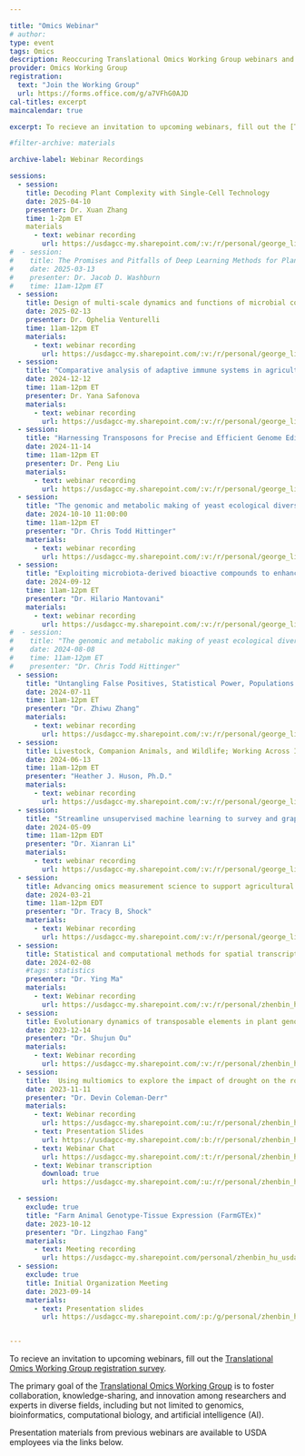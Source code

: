 ```yaml
---

title: "Omics Webinar"
# author: 
type: event
tags: Omics
description: Reoccuring Translational Omics Working Group webinars and presentations
provider: Omics Working Group
registration: 
  text: "Join the Working Group"
  url: https://forms.office.com/g/a7VFhG0AJD
cal-titles: excerpt
maincalendar: true

excerpt: To recieve an invitation to upcoming webinars, fill out the [Translational Omics Working Group registration survey](https://forms.office.com/g/a7VFhG0AJD).

#filter-archive: materials

archive-label: Webinar Recordings

sessions:
  - session:
    title: Decoding Plant Complexity with Single-Cell Technology
    date: 2025-04-10
    presenter: Dr. Xuan Zhang
    time: 1-2pm ET
    materials
      - text: webinar recording
        url: https://usdagcc-my.sharepoint.com/:v:/r/personal/george_liu_usda_gov/Documents/publication/Hu%20Zhenbin/TOmics%20WG/20250410Recording/GMT20250410-165940_Recording_1920x1080.mp4?csf=1&web=1
#  - session:
#    title: The Promises and Pitfalls of Deep Learning Methods for Plant Phenotype Prediction
#    date: 2025-03-13
#    presenter: Dr. Jacob D. Washburn
#    time: 11am-12pm ET
  - session:
    title: Design of multi-scale dynamics and functions of microbial communities
    date: 2025-02-13
    presenter: Dr. Ophelia Venturelli
    time: 11am-12pm ET
    materials:
      - text: webinar recording
        url: https://usdagcc-my.sharepoint.com/:v:/r/personal/george_liu_usda_gov/Documents/publication/Hu%20Zhenbin/TOmics%20WG/20250213Recording/GMT20250213-160151_Recording_1920x1080.mp4?csf=1&web=1
  - session: 
    title: "Comparative analysis of adaptive immune systems in agriculturally important species"
    date: 2024-12-12
    time: 11am-12pm ET
    presenter: Dr. Yana Safonova
    materials:
      - text: webinar recording
        url: https://usdagcc-my.sharepoint.com/:v:/r/personal/george_liu_usda_gov/Documents/publication/Hu%20Zhenbin/TOmics%20WG/20241212Recording/GMT20241212-163058_Recording_2240x1260.mp4?csf=1&web=1
  - session:
    title: "Harnessing Transposons for Precise and Efficient Genome Editing in Plants"
    date: 2024-11-14
    time: 11am-12pm ET
    presenter: Dr. Peng Liu
    materials: 
      - text: webinar recording
        url: https://usdagcc-my.sharepoint.com/:v:/r/personal/george_liu_usda_gov/Documents/publication/Hu%20Zhenbin/TOmics%20WG/20241114Recording/GMT20241114-160115_Recording_1920x1200.mp4?csf=1&web=1
  - session:
    title: "The genomic and metabolic making of yeast ecological diversity"
    date: 2024-10-10 11:00:00
    time: 11am-12pm ET
    presenter: "Dr. Chris Todd Hittinger"
    materials:
      - text: webinar recording
        url: https://usdagcc-my.sharepoint.com/:v:/r/personal/george_liu_usda_gov/Documents/publication/Hu%20Zhenbin/TOmics%20WG/20241010Recording/GMT20241010-150128_Recording_1920x1080.mp4?csf=1&web=1
  - session:
    title: "Exploiting microbiota-derived bioactive compounds to enhance animal health and production"
    date: 2024-09-12
    time: 11am-12pm ET
    presenter: "Dr. Hilario Mantovani"
    materials:
      - text: webinar recording
        url: https://usdagcc-my.sharepoint.com/:v:/r/personal/george_liu_usda_gov/Documents/publication/Hu%20Zhenbin/TOmics%20WG/20240912Recording/GMT20240912-150120_Recording_1920x1080.mp4?csf=1&web=1
#  - session:
#    title: "The genomic and metabolic making of yeast ecological diversity"
#    date: 2024-08-08
#    time: 11am-12pm ET
#    presenter: "Dr. Chris Todd Hittinger"
  - session:
    title: "Untangling False Positives, Statistical Power, Populations Structure, and Kinship in GWAS"
    date: 2024-07-11
    time: 11am-12pm ET
    presenter: "Dr. Zhiwu Zhang"
    materials:
      - text: webinar recording
        url: https://usdagcc-my.sharepoint.com/:v:/r/personal/george_liu_usda_gov/Documents/publication/Hu%20Zhenbin/TOmics%20WG/20240711Recording/GMT20240711-150107_Recording_1920x1200.mp4?csf=1&web=1
  - session:
    title: Livestock, Companion Animals, and Wildlife; Working Across Industries in Genomics Research
    date: 2024-06-13
    time: 11am-12pm ET
    presenter: "Heather J. Huson, Ph.D."
    materials:
      - text: webinar recording
        url: https://usdagcc-my.sharepoint.com/:v:/r/personal/george_liu_usda_gov/Documents/publication/Hu%20Zhenbin/TOmics%20WG/20240611Recording/GMT20240613-151526_Recording_1920x1200.mp4?csf=1&web=1
  - session:
    title: "Streamline unsupervised machine learning to survey and graph indel-based haplotypes from pan-genomes"
    date: 2024-05-09
    time: 11am-12pm EDT
    presenter: "Dr. Xianran Li"
    materials:
      - text: webinar recording
        url: https://usdagcc-my.sharepoint.com/:v:/r/personal/george_liu_usda_gov/Documents/publication/Hu%20Zhenbin/TOmics%20WG/20240509Recording/GMT20240509-145951_Recording_2560x1440.mp4?csf=1&web=1
  - session:
    title: Advancing omics measurement science to support agricultural research
    date: 2024-03-21
    time: 11am-12pm EDT
    presenter: "Dr. Tracy B, Shock"
    materials:
      - text: Webinar recording
        url: https://usdagcc-my.sharepoint.com/:v:/r/personal/george_liu_usda_gov/Documents/publication/Hu%20Zhenbin/TOmics%20WG/20240321Recording/GMT20240321-145942_Recording_1920x1080.mp4?csf=1&web=1
  - session:
    title: Statistical and computational methods for spatial transcriptomics data analysis
    date: 2024-02-08
    #tags: statistics
    presenter: "Dr. Ying Ma"
    materials:
      - text: Webinar recording
        url: https://usdagcc-my.sharepoint.com/:v:/r/personal/zhenbin_hu_usda_gov/Documents/Yingma_2.8.2024/GMT20240208-155809_Recording_1920x1080.mp4?csf=1&web=1
  - session:
    title: Evolutionary dynamics of transposable elements in plant genomes
    date: 2023-12-14
    presenter: "Dr. Shujun Ou"
    materials:
      - text: Webinar recording
        url: https://usdagcc-my.sharepoint.com/:v:/r/personal/zhenbin_hu_usda_gov/Documents/Working_group12142023/GMT20231214-160001_Recording_1920x1200.mp4?csf=1&web=1
  - session:
    title:  Using multiomics to explore the impact of drought on the root microbiome
    date: 2023-11-11
    presenter: "Dr. Devin Coleman-Derr"
    materials:
      - text: Webinar recording
        url: https://usdagcc-my.sharepoint.com/:u:/r/personal/zhenbin_hu_usda_gov/Documents/Devin_11.9.2023/GMT20231109-160005_Recording.m4a?csf=1&web=1
      - text: Presentation Slides
        url: https://usdagcc-my.sharepoint.com/:b:/r/personal/zhenbin_hu_usda_gov/Documents/Devin_11.9.2023/2023%20SCINet%20%20Seminar.pdf?csf=1&web=1&e=B5l3gF
      - text: Webinar Chat
        url: https://usdagcc-my.sharepoint.com/:t:/r/personal/zhenbin_hu_usda_gov/Documents/Devin_11.9.2023/GMT20231109-160005_Recording.txt?csf=1&web=1&e=RnA2ON
      - text: Webinar transcription
        download: true
        url: https://usdagcc-my.sharepoint.com/:u:/r/personal/zhenbin_hu_usda_gov/Documents/Devin_11.9.2023/GMT20231109-160005_Recording.transcript.vtt?csf=1&web=1&e=fVSYH0  

  - session:
    exclude: true
    title: "Farm Animal Genotype-Tissue Expression (FarmGTEx)"
    date: 2023-10-12
    presenter: "Dr. Lingzhao Fang"
    materials: 
      - text: Meeting recording
        url: https://usdagcc-my.sharepoint.com/personal/zhenbin_hu_usda_gov/_layouts/15/stream.aspx?id=%2Fpersonal%2Fzhenbin_hu_usda_gov%2FDocuments%2FGMT20231012-145931_Recording_1920x1200%2Emp4
  - session:
    exclude: true
    title: Initial Organization Meeting
    date: 2023-09-14
    materials:  
      - text: Presentation slides
        url: https://usdagcc-my.sharepoint.com/:p:/g/personal/zhenbin_hu_usda_gov/EY5hplNYaDZAkG4fapkIarAB21t6wlyBXm0djmC65_zLwQ


---
```


To recieve an invitation to upcoming webinars, fill out the [Translational Omics Working Group registration survey](https://forms.office.com/g/a7VFhG0AJD).

The primary goal of the [Translational Omics Working Group](/research/working-groups/omics) is to foster collaboration, knowledge-sharing, and innovation among researchers and experts in diverse fields, including but not limited to genomics, bioinformatics, computational biology, and artificial intelligence (AI).

Presentation materials from previous webinars are available to USDA employees via the links below.
